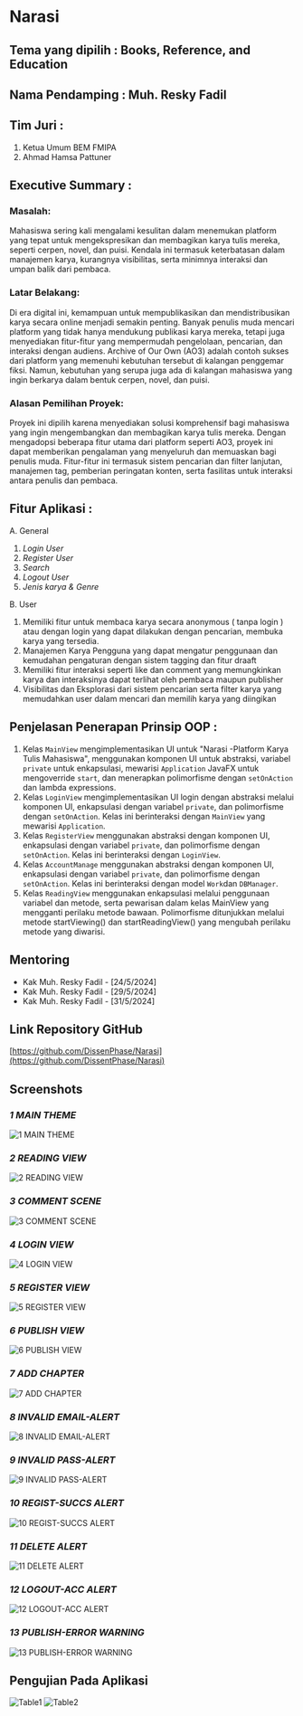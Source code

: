 # Narasi

## Tema yang dipilih : Books, Reference, and Education

## Nama Pendamping : Muh. Resky Fadil

## Tim Juri :
  1. Ketua Umum BEM FMIPA
  2. Ahmad Hamsa Pattuner

## Executive Summary :

### Masalah:
Mahasiswa sering kali mengalami kesulitan dalam menemukan platform 
yang tepat untuk mengekspresikan dan membagikan karya tulis mereka, 
seperti cerpen, novel, dan puisi. Kendala ini termasuk keterbatasan
dalam manajemen karya, kurangnya visibilitas, serta minimnya interaksi 
dan umpan balik dari pembaca.

### Latar Belakang:
Di era digital ini, kemampuan untuk mempublikasikan dan
mendistribusikan karya secara online menjadi semakin penting. Banyak 
penulis muda mencari platform yang tidak hanya mendukung publikasi 
karya mereka, tetapi juga menyediakan fitur-fitur yang mempermudah 
pengelolaan, pencarian, dan interaksi dengan audiens. Archive of Our 
Own (AO3) adalah contoh sukses dari platform yang memenuhi 
kebutuhan tersebut di kalangan penggemar fiksi. Namun, kebutuhan 
yang serupa juga ada di kalangan mahasiswa yang ingin berkarya 
dalam bentuk cerpen, novel, dan puisi.

### Alasan Pemilihan Proyek:
Proyek ini dipilih karena menyediakan solusi komprehensif bagi 
mahasiswa yang ingin mengembangkan dan membagikan karya tulis 
mereka. Dengan mengadopsi beberapa fitur utama dari platform seperti 
AO3, proyek ini dapat memberikan pengalaman yang menyeluruh dan 
memuaskan bagi penulis muda. Fitur-fitur ini termasuk sistem pencarian 
dan filter lanjutan, manajemen tag, pemberian peringatan konten, serta 
fasilitas untuk interaksi antara penulis dan pembaca.

## Fitur Aplikasi :
A. General 
  1. *Login User*
  2. *Register User*
  3. *Search*
  4. *Logout User*
  5. *Jenis karya & Genre*

B. User
  1. Memiliki fitur untuk membaca karya secara anonymous ( tanpa login ) atau dengan login yang dapat dilakukan dengan pencarian, membuka karya yang tersedia.
  2. Manajemen Karya Pengguna yang dapat mengatur penggunaan dan kemudahan pengaturan dengan sistem tagging dan fitur draaft
  3. Memiliki fitur interaksi seperti like dan comment yang memungkinkan karya dan interaksinya dapat terlihat oleh pembaca maupun publisher
  4. Visibilitas dan Eksplorasi dari sistem pencarian serta filter karya yang memudahkan user dalam mencari dan memilih karya yang diingikan

## Penjelasan Penerapan Prinsip OOP :
1. Kelas `MainView` mengimplementasikan UI untuk "Narasi -Platform Karya Tulis Mahasiswa", menggunakan komponen UI untuk abstraksi, variabel `private` untuk enkapsulasi, mewarisi `Application` JavaFX untuk mengoverride `start`, dan menerapkan polimorfisme dengan `setOnAction` dan lambda expressions.
2. Kelas `LoginView` mengimplementasikan UI login dengan abstraksi melalui komponen UI, enkapsulasi dengan variabel `private`, dan polimorfisme dengan `setOnAction`. Kelas ini berinteraksi dengan `MainView` yang mewarisi `Application`.
3. Kelas `RegisterView` menggunakan abstraksi dengan komponen UI, enkapsulasi dengan variabel `private`, dan polimorfisme dengan `setOnAction`. Kelas ini berinteraksi dengan `LoginView`.
4. Kelas `AccountManage` menggunakan abstraksi dengan komponen UI, enkapsulasi dengan variabel `private`, dan polimorfisme dengan `setOnAction`. Kelas ini berinteraksi dengan model `Work`dan `DBManager`.
5. Kelas `ReadingView` menggunakan enkapsulasi melalui penggunaan variabel dan metode, serta pewarisan dalam kelas MainView yang mengganti perilaku metode bawaan. Polimorfisme ditunjukkan melalui metode startViewing() dan startReadingView() yang mengubah perilaku metode yang diwarisi.
   
## Mentoring
- Kak Muh. Resky Fadil - [24/5/2024]
- Kak Muh. Resky Fadil - [29/5/2024]
- Kak Muh. Resky Fadil - [31/5/2024]

## Link Repository GitHub
[https://github.com/DissenPhase/Narasi](https://github.com/DissentPhase/Narasi)

## Screenshots
### *1 MAIN THEME*
![1 MAIN THEME](https://github.com/DissentPhase/Narasi/blob/main/README/1%20MAIN%20THEME.png)

### *2 READING VIEW*
![2 READING VIEW](https://github.com/DissentPhase/Narasi/blob/main/README/2%20READING%20VIEW.png)

### *3 COMMENT SCENE*
![3 COMMENT SCENE](https://github.com/DissentPhase/Narasi/blob/main/README/4%20COMMENT%20VIEW.png)

### *4 LOGIN VIEW*
![4 LOGIN VIEW](https://github.com/DissentPhase/Narasi/blob/main/README/5%20LOGIN%20VIEW.png)

### *5 REGISTER VIEW*
![5 REGISTER VIEW](https://github.com/DissentPhase/Narasi/blob/main/README/6%20REGISTER%20VIEW.png)

### *6 PUBLISH VIEW*
![6 PUBLISH VIEW](https://github.com/DissentPhase/Narasi/blob/main/README/7%20PUBLISH%20VIEW.png)

### *7 ADD CHAPTER*
![7 ADD CHAPTER](https://github.com/DissentPhase/Narasi/blob/main/README/7%20ADD%20CHAPTER.png)

### *8 INVALID EMAIL-ALERT*
![8 INVALID EMAIL-ALERT](https://github.com/DissentPhase/Narasi/blob/main/README/8%20INVALID-EMAIL%20ALERT.png)

### *9 INVALID PASS-ALERT*
![9 INVALID PASS-ALERT](https://github.com/DissentPhase/Narasi/blob/main/README/9%20INVALID-PASSWORD%20ALERT.png)

### *10 REGIST-SUCCS ALERT*
![10 REGIST-SUCCS ALERT](https://github.com/DissentPhase/Narasi/blob/main/README/10%20REGIST-SUCCS%20ALERT.png)

### *11 DELETE ALERT*
![11 DELETE ALERT](https://github.com/DissentPhase/Narasi/blob/main/README/11%20DELETE%20ALERT.png)

### *12 LOGOUT-ACC ALERT*
![12 LOGOUT-ACC ALERT](https://github.com/DissentPhase/Narasi/blob/main/README/12%20LOG-OUT%20ACC%20ALERT.png)

### *13 PUBLISH-ERROR WARNING*
![13 PUBLISH-ERROR WARNING](https://github.com/DissentPhase/Narasi/blob/main/README/13%20PUBLISH-ERROR%20WARNING.png)



## Pengujian Pada Aplikasi
![Table1](https://github.com/DissentPhase/Narasi/blob/main/README/14%20TABLE%201.png)
![Table2](https://github.com/DissentPhase/Narasi/blob/main/README/15%20TABLE%202.png)



     
 
